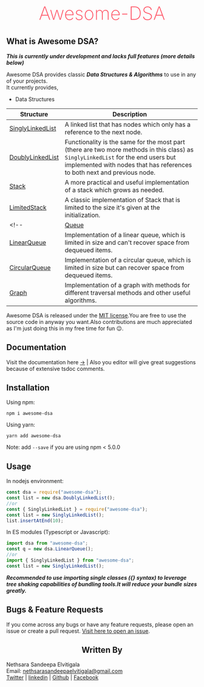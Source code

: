 <h1 style="color: #ff5566;text-align:center;font-weight: 200;font-size: 48px">Awesome-DSA</h1>

<h2>What is Awesome DSA?</h2>

**_This is currently under development and lacks full features (more details below)_**

Awesome DSA provides classic **_Data Structures & Algorithms_** to use in any of your projects.  
It currently provides,  

- Data Structures

| Structure                                                                                  | Description                                                                                                                                                                                                   |
| ------------------------------------------------------------------------------------------ | ------------------------------------------------------------------------------------------------------------------------------------------------------------------------------------------------------------- |
| [SinglyLinkedList](https://nethrenial.github.io/awesome-dsa/classes/SinglyLinkedList.html) | A linked list that has nodes which only has a reference to the next node.                                                                                                                                     |
| [DoublyLinkedList](https://nethrenial.github.io/awesome-dsa/classes/DoublyLinkedList.html) | Functionality is the same for the most part (there are two more methods in this class) as `SinglyLinkedList` for the end users but implemented with nodes that has references to both next and previous node. |
| [Stack](https://nethrenial.github.io/awesome-dsa/classes/Stack.html)                       | A more practical and useful implementation of a stack which grows as needed.                                                                                                                                  |
| [LimitedStack](https://nethrenial.github.io/awesome-dsa/classes/LimitedStack.html)         | A classic implementation of Stack that is limited to the size it's given at the initialization.                                                                                                               |
<!-- | [Queue](https://nethrenial.github.io/awesome-dsa/classes/Queue.html)                       | A Queue structure that can grow in size as needed.                                                                                                                                                            |
| [LinearQueue](https://nethrenial.github.io/awesome-dsa/classes/LinearQueue.html)           | Implementation of a linear queue, which is limited in size and can't recover space from dequeued items.                                                                                                       |
| [CircularQueue](https://nethrenial.github.io/awesome-dsa/classes/CircularQueue.html)       | Implementation of a circular queue, which is limited in size but can recover space from dequeued items.                                                                                                       |
| [Graph](https://nethrenial.github.io/awesome-dsa/classes/Graph.html)                       | Implementation of a graph with methods for different traversal methods and other useful algorithms.                                                                                                           | -->

Awesome DSA is released under the [MIT license](raw.githubusercontent.com/Nethrenial/awesome-dsa/doubly-linked-list/LICENSE).You are free to use the source code in anyway you want.Also contributions are much appreciated as I'm just doing this in my free time for fun 😉.

## Documentation

Visit the documentation here [&rightarrow;](https://nethrenial.github.io/awesome-dsa/modules.html) | Also you editor will give great suggestions because of extensive tsdoc comments.

## Installation

Using npm:

```shell
npm i awesome-dsa
```

Using yarn:

```shell
yarn add awesome-dsa
```

Note: add `--save` if you are using npm < 5.0.0

## Usage

In nodejs environment:

```js
const dsa = require("awesome-dsa");
const list = new dsa.DoublyLinkedList();
//or
const { SinglyLinkedList } = require("awesome-dsa");
const list = new SinglyLinkedList();
list.insertAtEnd(10);
```

In ES modules (Typescript or Javascript):

```ts
import dsa from "awesome-dsa";
const q = new dsa.LinearQueue();
//or
import { SinglyLinkedList } from "awesome-dsa";
const list = new SinglyLinkedList();
```

**_Recommended to use importing single classes ({} syntax) to leverage tree shaking capabilities of bundling tools.It will reduce your bundle sizes greatly._**

## Bugs & Feature Requests

If you come across any bugs or have any feature requests, please open an issue or create a pull request.
[Visit here to open an issue](https://github.com/Nethrenial/awesome-dsa/issues).

<h2 style="text-align: center;">Written By</h2>

Nethsara Sandeepa Elvitigala  
Email: <a href="mailto:nethsarasandeepaelvitigala@gmail.com">nethsarasandeepaelvitigala@gmail.com</a>  
[Twitter](https://twitter.com/NethsaraE) | [linkedin](www.linkedin.com/in/nethsara-elvitigala) | [Github](https://github.com/Nethrenial) | [Facebook](https://facebook.com/nethsara.sandeepa)
